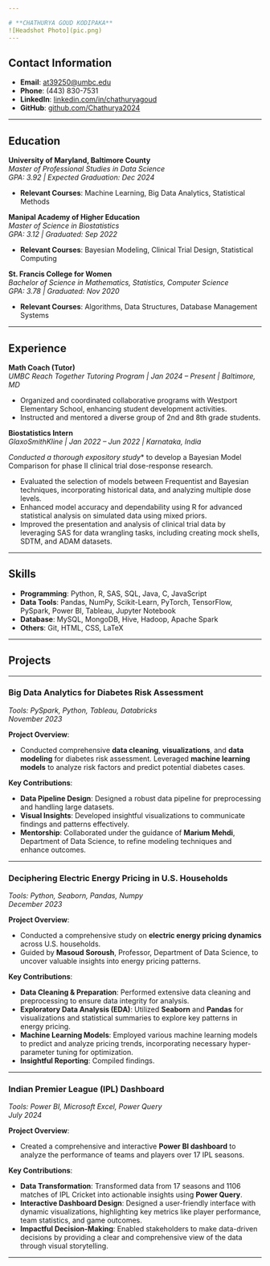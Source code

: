 ```yaml
---

# **CHATHURYA GOUD KODIPAKA**
![Headshot Photo](pic.png)
---
```


## Contact Information

- **Email**: [at39250@umbc.edu](mailto:at39250@umbc.edu)  
- **Phone**: (443) 830-7531  
- **LinkedIn**: [linkedin.com/in/chathuryagoud](https://linkedin.com/in/chathuryagoud)  
- **GitHub**: [github.com/Chathurya2024](https://github.com/Chathurya2024)  

---

## Education

**University of Maryland, Baltimore County**  
*Master of Professional Studies in Data Science*  
*GPA: 3.92 | Expected Graduation: Dec 2024*

- **Relevant Courses**: Machine Learning, Big Data Analytics, Statistical Methods  

**Manipal Academy of Higher Education**  
*Master of Science in Biostatistics*  
*GPA: 3.12 | Graduated: Sep 2022*

- **Relevant Courses**: Bayesian Modeling, Clinical Trial Design, Statistical Computing  

**St. Francis College for Women**  
*Bachelor of Science in Mathematics, Statistics, Computer Science*  
*GPA: 3.78 | Graduated: Nov 2020*

- **Relevant Courses**: Algorithms, Data Structures, Database Management Systems  

---

## Experience

**Math Coach (Tutor)**  
*UMBC Reach Together Tutoring Program | Jan 2024 – Present | Baltimore, MD*  

- Organized and coordinated collaborative programs with Westport Elementary School, enhancing student development activities.
- Instructed and mentored a diverse group of 2nd and 8th grade students.

**Biostatistics Intern**  
*GlaxoSmithKline | Jan 2022 – Jun 2022 | Karnataka, India*  

*Conducted a thorough expository study** to develop a Bayesian Model Comparison for phase II clinical trial dose-response research.
- Evaluated the selection of models between Frequentist and Bayesian techniques, incorporating historical data, and analyzing multiple dose levels.
- Enhanced model accuracy and dependability using R for advanced statistical analysis on simulated data using mixed priors.
- Improved the presentation and analysis of clinical trial data by leveraging SAS for data wrangling tasks, including creating mock shells, SDTM, and ADAM datasets.
---

## Skills

- **Programming**: Python, R, SAS, SQL, Java, C, JavaScript  
- **Data Tools**: Pandas, NumPy, Scikit-Learn, PyTorch, TensorFlow, PySpark, Power BI, Tableau, Jupyter Notebook  
- **Database**: MySQL, MongoDB, Hive, Hadoop, Apache Spark  
- **Others**: Git, HTML, CSS, LaTeX  

---

## Projects
---

### **Big Data Analytics for Diabetes Risk Assessment**  
*Tools: PySpark, Python, Tableau, Databricks*  
*November 2023*

**Project Overview**:  
- Conducted comprehensive **data cleaning**, **visualizations**, and **data modeling** for diabetes risk assessment. Leveraged **machine learning models** to analyze risk factors and predict potential diabetes cases.

**Key Contributions**:
- **Data Pipeline Design**: Designed a robust data pipeline for preprocessing and handling large datasets.
- **Visual Insights**: Developed insightful visualizations to communicate findings and patterns effectively.
- **Mentorship**: Collaborated under the guidance of **Marium Mehdi**, Department of Data Science, to refine modeling techniques and enhance outcomes.

---

### **Deciphering Electric Energy Pricing in U.S. Households**  
*Tools: Python, Seaborn, Pandas, Numpy*  
*December 2023*

**Project Overview**:  
- Conducted a comprehensive study on **electric energy pricing dynamics** across U.S. households.
- Guided by **Masoud Soroush**, Professor, Department of Data Science, to uncover valuable insights into energy pricing patterns.

**Key Contributions**:
- **Data Cleaning & Preparation**: Performed extensive data cleaning and preprocessing to ensure data integrity for analysis.
- **Exploratory Data Analysis (EDA)**: Utilized **Seaborn** and **Pandas** for visualizations and statistical summaries to explore key patterns in energy pricing.
- **Machine Learning Models**: Employed various machine learning models to predict and analyze pricing trends, incorporating necessary hyper-parameter tuning for optimization.
- **Insightful Reporting**: Compiled findings.

---

### **Indian Premier League (IPL) Dashboard**  
*Tools: Power BI, Microsoft Excel, Power Query*  
*July 2024*

**Project Overview**:  
- Created a comprehensive and interactive **Power BI dashboard** to analyze the performance of teams and players over 17 IPL seasons.

**Key Contributions**:
- **Data Transformation**: Transformed data from 17 seasons and 1106 matches of IPL Cricket into actionable insights using **Power Query**.
- **Interactive Dashboard Design**: Designed a user-friendly interface with dynamic visualizations, highlighting key metrics like player performance, team statistics, and game outcomes.
- **Impactful Decision-Making**: Enabled stakeholders to make data-driven decisions by providing a clear and comprehensive view of the data through visual storytelling.

---
